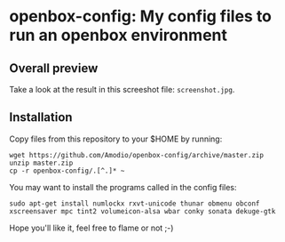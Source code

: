 openbox-config: My config files to run an openbox environment
===============

Overall preview
---------------

Take a look at the result in this screeshot file: `screenshot.jpg`.


Installation
------------

Copy files from this repository to your $HOME by running:
```
wget https://github.com/Amodio/openbox-config/archive/master.zip
unzip master.zip
cp -r openbox-config/.[^.]* ~
```

You may want to install the programs called in the config files:
```
sudo apt-get install numlockx rxvt-unicode thunar obmenu obconf xscreensaver mpc tint2 volumeicon-alsa wbar conky sonata dekuge-gtk
```

Hope you'll like it, feel free to flame or not ;-)
